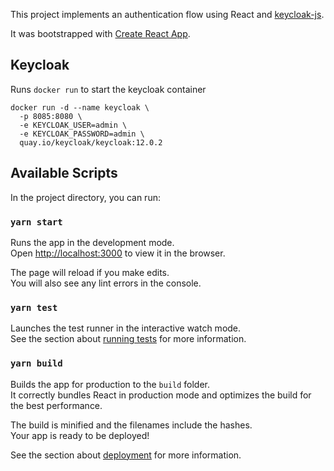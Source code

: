 This project implements an authentication flow using React and [keycloak-js](https://www.keycloak.org/docs/latest/securing_apps/#_javascript_adapter).

It was bootstrapped with [Create React App](https://github.com/facebook/create-react-app).


## Keycloak
Runs `docker run` to start the keycloak container
```
docker run -d --name keycloak \
  -p 8085:8080 \
  -e KEYCLOAK_USER=admin \
  -e KEYCLOAK_PASSWORD=admin \
  quay.io/keycloak/keycloak:12.0.2
```


## Available Scripts

In the project directory, you can run:

### `yarn start`

Runs the app in the development mode.<br />
Open [http://localhost:3000](http://localhost:3000) to view it in the browser.

The page will reload if you make edits.<br />
You will also see any lint errors in the console.

### `yarn test`

Launches the test runner in the interactive watch mode.<br />
See the section about [running tests](https://facebook.github.io/create-react-app/docs/running-tests) for more information.

### `yarn build`

Builds the app for production to the `build` folder.<br />
It correctly bundles React in production mode and optimizes the build for the best performance.

The build is minified and the filenames include the hashes.<br />
Your app is ready to be deployed!

See the section about [deployment](https://facebook.github.io/create-react-app/docs/deployment) for more information.
